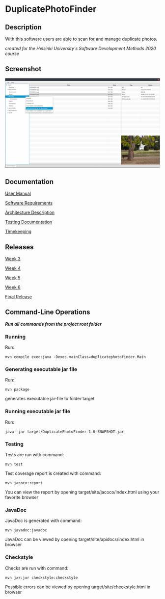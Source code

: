 # DuplicatePhotoFinder

## Description

With this software users are able to scan for and manage duplicate photos.

_created for the Helsinki University's Software Development Methods 2020 course_

## Screenshot

[![Screenshot](documentation/screenshot.png)](https://github.com/shomarov/ohte-2020/blob/master/documentation/screenshot.png)

## Documentation

[User Manual](https://github.com/shomarov/ohte-2020/blob/master/documentation/user_manual.md)

[Software Requirements](https://github.com/shomarov/ohte-2020/blob/master/documentation/requirements.md)

[Architecture Description](https://github.com/shomarov/ohte-2020/blob/master/documentation/architecture.md)

[Testing Documentation](https://github.com/shomarov/ohte-2020/blob/master/documentation/testing.md)

[Timekeeping](https://github.com/shomarov/ohte-2020/blob/master/documentation/timekeeping.md)

## Releases

[Week 3](https://github.com/shomarov/ohte-2020/releases/tag/v0.3)

[Week 4](https://github.com/shomarov/ohte-2020/releases/tag/v0.4)

[Week 5](https://github.com/shomarov/ohte-2020/releases/tag/v0.5)

[Week 6](https://github.com/shomarov/ohte-2020/releases/tag/v0.6)

[Final Release](https://github.com/shomarov/ohte-2020/releases/tag/v1.0)

## Command-Line Operations

**_Run all commands from the project root folder_**

### Running

Run:

    mvn compile exec:java -Dexec.mainClass=duplicatephotofinder.Main

### Generating executable jar file

Run:

    mvn package

generates executable jar-file to folder target

### Running executable jar file

Run:

    java -jar target/DuplicatePhotoFinder-1.0-SNAPSHOT.jar

### Testing

Tests are run with command:

    mvn test

Test coverage report is created with command:

    mvn jacoco:report

You can view the report by opening target/site/jacoco/index.html using your favorite browser

### JavaDoc

JavaDoc is generated with command:

    mvn javadoc:javadoc

JavaDoc can be viewed by opening target/site/apidocs/index.html in browser

### Checkstyle

Checks are run with command:

    mvn jxr:jxr checkstyle:checkstyle

Possible errors can be viewed by opening target/site/checkstyle.html in browser
